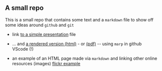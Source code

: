 ## A small repo 

This is a small repo that contains some text and a `markdown` file to show off some ideas around `github` and `git`

- link [to a simple presentation](./simple-presentation/slides.md) file
- ... and [a rendered version (html)](./simple-presentation/rendered.html) - or [(pdf)](./simple-presentation/rendered.pdf) -- using `marp` in github VScode (!)

- an example of an HTML page made via `markdown` and linking other online resources (images) [flickr example](./flickr.md) 
